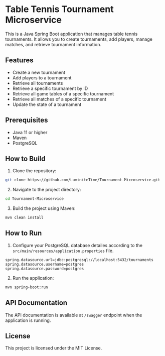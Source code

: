 # Table Tennis Tournament Microservice

This is a Java Spring Boot application that manages table tennis tournaments. It allows you to create tournaments, add players, manage matches, and retrieve tournament information.

## Features

- Create a new tournament
- Add players to a tournament
- Retrieve all tournaments
- Retrieve a specific tournament by ID
- Retrieve all game tables of a specific tournament
- Retrieve all matches of a specific tournament
- Update the state of a tournament

## Prerequisites

- Java 11 or higher
- Maven
- PostgreSQL

## How to Build

1. Clone the repository:

```bash
git clone https://github.com/LuminiteTime/Tournament-Microservice.git
```

2. Navigate to the project directory:

```bash
cd Tournament-Microservice
```

3. Build the project using Maven:

```bash
mvn clean install
```

## How to Run

1. Configure your PostgreSQL database detailes according to the `src/main/resources/application.properties` file.

```properties
spring.datasource.url=jdbc:postgresql://localhost:5432/tournaments
spring.datasource.username=postgres
spring.datasource.password=postgres
```

2. Run the application:

```bash
mvn spring-boot:run
```

## API Documentation

The API documentation is available at `/swagger` endpoint when the application is running.

## License

This project is licensed under the MIT License.